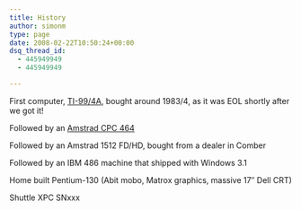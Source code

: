 ```yaml
---
title: History
author: simonm
type: page
date: 2008-02-22T10:50:24+00:00
dsq_thread_id:
  - 445949949
  - 445949949

---
```

First computer, [TI-99/4A][1], bought around 1983/4, as it was EOL shortly after we got it!

Followed by an [Amstrad CPC 464][2]

Followed by an Amstrad 1512 FD/HD, bought from a dealer in Comber

Followed by an IBM 486 machine that shipped with Windows 3.1

Home built Pentium-130 (Abit mobo, Matrox graphics, massive 17&#8243; Dell CRT)

Shuttle XPC SNxxx

 [1]: http://oldcomputers.net/ti994a.html
 [2]: http://en.wikipedia.org/wiki/Amstrad_CPC